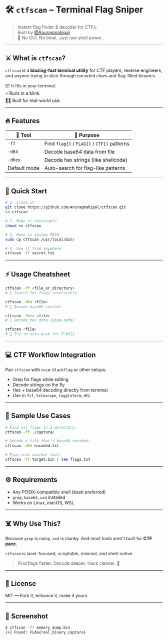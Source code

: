 


# 🛠️ `ctfscan` – Terminal Flag Sniper

> Instant flag finder & decoder for CTFs.  
> Built by [@Anuragmahipal](https://github.com/Anuragmahipal)  
> 🦾 No GUI. No bloat. Just raw shell power.

---

## ⚔️ What is `ctfscan`?

`ctfscan` is a **blazing-fast terminal utility** for CTF players, reverse engineers, and anyone trying to slice through encoded clues and flag-filled binaries.

📦 It fits in your terminal.  
⚡ Runs in a blink.  
🕵️‍♂️ Built for real-world use.

---

## 🔥 Features

| 🔧 Tool        | 📌 Purpose                                |
|---------------|--------------------------------------------|
| `-ff`         | Find `flag{}` / `FLAG{}` / `CTF{}` patterns |
| `-d64`        | Decode base64 data from file               |
| `-dhex`       | Decode hex strings (like shellcode)        |
| Default mode  | Auto-search for flag-like patterns         |

---

## 🚀 Quick Start

```bash
# 1. Clone it
git clone https://github.com/Anuragmahipal/ctfscan.git
cd ctfscan

# 2. Make it executable
chmod +x ctfscan

# 3. Move to system PATH
sudo cp ctfscan /usr/local/bin/

# 4. Use it from anywhere
ctfscan -ff secret.txt
```

---

## ⚡ Usage Cheatsheet

```bash
ctfscan -ff <file_or_directory>
# 🔎 Search for flags recursively

ctfscan -d64 <file>
# 📜 Decode base64 content

ctfscan -dhex <file>
# 🧬 Decode hex data (pipe-safe)

ctfscan <file>
# 🎯 Try to auto-grep for FLAG{}
```

---

## 💻 CTF Workflow Integration

Pair `ctfscan` with `nvim-blackflag` or other setups:

- Grep for flags while editing
- Decode strings on the fly
- Hex + base64 decoding directly from terminal
- Use in `fzf`, `telescope`, `toggleterm`, etc.

---

## 🧠 Sample Use Cases

```bash
# Find all flags in a directory:
ctfscan -ff ./capture/

# Decode a file that's base64 encoded:
ctfscan -d64 encoded.txt

# Pipe into another tool:
ctfscan -ff target.bin | tee flags.txt
```

---

## ⚙️ Requirements

- Any POSIX-compatible shell (bash preferred)
- `grep`, `base64`, `xxd` installed
- Works on Linux, macOS, WSL

---

## ☠️ Why Use This?

Because `grep` is noisy. `xxd` is clunky. And most tools aren't built for **CTF pace**.

`ctfscan` is laser-focused, scriptable, minimal, and shell-native.

> Find flags faster. Decode deeper. Hack cleaner. 🧨

---

## 📜 License

MIT — Fork it, enhance it, make it yours.

---

## 👾 Screenshot

```bash
$ ctfscan -ff memory_dump.bin
[+] Found: FLAG{real_binary_capture}
```
